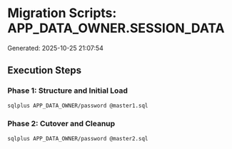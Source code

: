 # Migration Scripts: APP_DATA_OWNER.SESSION_DATA

Generated: 2025-10-25 21:07:54

## Execution Steps

### Phase 1: Structure and Initial Load
```bash
sqlplus APP_DATA_OWNER/password @master1.sql
```

### Phase 2: Cutover and Cleanup
```bash
sqlplus APP_DATA_OWNER/password @master2.sql
```
